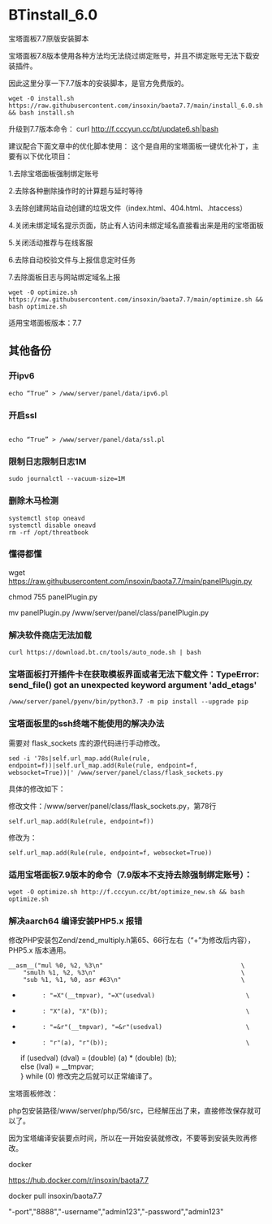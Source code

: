 # BTinstall_6.0
宝塔面板7.7原版安装脚本

宝塔面板7.8版本使用各种方法均无法绕过绑定账号，并且不绑定账号无法下载安装插件。

因此这里分享一下7.7版本的安装脚本，是官方免费版的。
```
wget -O install.sh https://raw.githubusercontent.com/insoxin/baota7.7/main/install_6.0.sh && bash install.sh
```

升级到7.7版本命令：
curl http://f.cccyun.cc/bt/update6.sh|bash


建议配合下面文章中的优化脚本使用：
这个是自用的宝塔面板一键优化补丁，主要有以下优化项目：

1.去除宝塔面板强制绑定账号

2.去除各种删除操作时的计算题与延时等待

3.去除创建网站自动创建的垃圾文件（index.html、404.html、.htaccess）

4.关闭未绑定域名提示页面，防止有人访问未绑定域名直接看出来是用的宝塔面板

5.关闭活动推荐与在线客服

6.去除自动校验文件与上报信息定时任务

7.去除面板日志与网站绑定域名上报

```
wget -O optimize.sh https://raw.githubusercontent.com/insoxin/baota7.7/main/optimize.sh && bash optimize.sh

```
适用宝塔面板版本：7.7

## 其他备份

### 开ipv6
```
echo “True” > /www/server/panel/data/ipv6.pl
```
### 开启ssl

```

echo “True” > /www/server/panel/data/ssl.pl

```
### 限制日志限制日志1M

```
sudo journalctl --vacuum-size=1M

```
### 删除木马检测

```
systemctl stop oneavd
systemctl disable oneavd
rm -rf /opt/threatbook

```

### 懂得都懂



wget https://raw.githubusercontent.com/insoxin/baota7.7/main/panelPlugin.py

chmod 755 panelPlugin.py

mv panelPlugin.py /www/server/panel/class/panelPlugin.py



### 解决软件商店无法加载

```
curl https://download.bt.cn/tools/auto_node.sh | bash
```

### 宝塔面板打开插件卡在获取模板界面或者无法下载文件：TypeError: send_file() got an unexpected keyword argument 'add_etags'

```
/www/server/panel/pyenv/bin/python3.7 -m pip install --upgrade pip
```

### 宝塔面板里的ssh终端不能使用的解决办法


需要对 flask_sockets 库的源代码进行手动修改。
```
sed -i '78s|self.url_map.add(Rule(rule, endpoint=f))|self.url_map.add(Rule(rule, endpoint=f, websocket=True))|' /www/server/panel/class/flask_sockets.py

```

具体的修改如下：

修改文件：/www/server/panel/class/flask_sockets.py，第78行

```
self.url_map.add(Rule(rule, endpoint=f))
```
修改为：

```
self.url_map.add(Rule(rule, endpoint=f, websocket=True))
```





### 适用宝塔面板7.9版本的命令（7.9版本不支持去除强制绑定账号）：

```
wget -O optimize.sh http://f.cccyun.cc/bt/optimize_new.sh && bash optimize.sh

```
### 解决aarch64  编译安装PHP5.x 报错
修改PHP安装包Zend/zend_multiply.h第65、66行左右（“+”为修改后内容），PHP5.x 版本通用。

 	__asm__("mul %0, %2, %3\n"										\
 		"smulh %1, %2, %3\n"										\
 		"sub %1, %1, %0, asr #63\n"									\
-			: "=X"(__tmpvar), "=X"(usedval)							\
-			: "X"(a), "X"(b));										\
+			: "=&r"(__tmpvar), "=&r"(usedval)						\
+			: "r"(a), "r"(b));										\
 	if (usedval) (dval) = (double) (a) * (double) (b);				\
 	else (lval) = __tmpvar;											\
 } while (0)
修改完之后就可以正常编译了。

 

宝塔面板修改：

php包安装路径/www/server/php/56/src，已经解压出了来，直接修改保存就可以了。

因为宝塔编译安装要点时间，所以在一开始安装就修改，不要等到安装失败再修改。





docker


https://hub.docker.com/r/insoxin/baota7.7

docker pull insoxin/baota7.7

"-port","8888","-username","admin123","-password","admin123"
